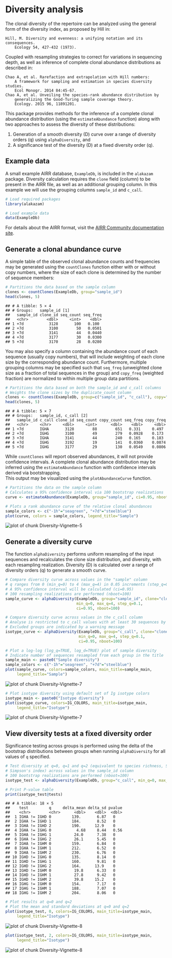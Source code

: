 # Diversity analysis

The clonal diversity of the repertoire can be analyzed using the general form
of the diversity index, as proposed by Hill in:

    Hill, M. Diversity and evenness: a unifying notation and its consequences. 
        Ecology 54, 427-432 (1973).

Coupled with resampling strategies to correct for variations in sequencing 
depth, as well as inference of complete clonal abundance distributions as 
described in:

    Chao A, et al. Rarefaction and extrapolation with Hill numbers: 
        A framework for sampling and estimation in species diversity studies. 
        Ecol Monogr. 2014 84:45-67.
    Chao A, et al. Unveiling the species-rank abundance distribution by 
        generalizing the Good-Turing sample coverage theory. 
        Ecology. 2015 96, 11891201.

This package provides methods for the inference of a complete clonal 
abundance distribution (using the `estimateAbundance` function) along with 
two approaches to assess the diversity of these distributions: 

1. Generation of a smooth diversity (D) curve over a range of diversity orders (q) 
using `alphaDiversity`, and
2. A significance test of the diversity (D) at a fixed diversity order (q).


## Example data

A small example AIRR database, `ExampleDb`, is included in the `alakazam` package. 
Diversity calculation requires the `clone` field (column) to be present in the 
AIRR file, as well as an additional grouping column. In this example we 
will use the grouping columns `sample_id` and `c_call`.


``` r
# Load required packages
library(alakazam)

# Load example data
data(ExampleDb)
```

For details about the AIRR format, visit the [AIRR Community documentation site](https://docs.airr-community.org/en/stable/datarep/rearrangements.html).

## Generate a clonal abundance curve

A simple table of the observed clonal abundance counts and frequencies may be
generated using the `countClones` function either with or without copy numbers, where
the size of each clone is determined by the number of sequence members:


``` r
# Partitions the data based on the sample column
clones <- countClones(ExampleDb, group="sample_id")
head(clones, 5)
```

```
## # A tibble: 5 × 4
## # Groups:   sample_id [1]
##   sample_id clone_id seq_count seq_freq
##   <chr>        <dbl>     <int>    <dbl>
## 1 +7d           3128       100   0.100 
## 2 +7d           3100        50   0.0501
## 3 +7d           3141        44   0.0440
## 4 +7d           3177        30   0.0300
## 5 +7d           3170        28   0.0280
```

You may also specify a column containing the abundance count of each sequence 
(usually copy numbers), that will include weighting of each clone size by the 
corresponding abundance count. Furthermore, multiple grouping columns may be
specified such that `seq_freq` (unweighted clone size as a fraction
of total sequences in the group) and `copy_freq` (weighted fraction) are 
normalized to within multiple group data partitions.


``` r
# Partitions the data based on both the sample_id and c_call columns
# Weights the clone sizes by the duplicate_count column
clones <- countClones(ExampleDb, group=c("sample_id", "c_call"), copy="duplicate_count", clone="clone_id")
head(clones, 5)
```

```
## # A tibble: 5 × 7
## # Groups:   sample_id, c_call [2]
##   sample_id c_call clone_id seq_count copy_count seq_freq copy_freq
##   <chr>     <chr>     <dbl>     <int>      <dbl>    <dbl>     <dbl>
## 1 +7d       IGHA       3128        88        651   0.331     0.497 
## 2 +7d       IGHG       3100        49        279   0.0928    0.173 
## 3 +7d       IGHA       3141        44        240   0.165     0.183 
## 4 +7d       IGHG       3192        19        141   0.0360    0.0874
## 5 +7d       IGHG       3177        29        130   0.0549    0.0806
```

While `countClones` will report observed abundances, it will not provide confidence 
intervals. A complete clonal abundance distribution may be inferred using the 
`estimateAbundance` function with confidence intervals derived via bootstrapping.  
This output may be visualized using the `plotAbundanceCurve` function.


``` r
# Partitions the data on the sample column
# Calculates a 95% confidence interval via 100 bootstrap realizations
curve <- estimateAbundance(ExampleDb, group="sample_id", ci=0.95, nboot=100, clone="clone_id")
```


``` r
# Plots a rank abundance curve of the relative clonal abundances
sample_colors <- c("-1h"="seagreen", "+7d"="steelblue")
plot(curve, colors = sample_colors, legend_title="Sample")
```

![plot of chunk Diversity-Vignette-5](figure/Diversity-Vignette-5-1.png)

## Generate a diversity curve

The function `alphaDiversity` performs uniform resampling of the input 
sequences and recalculates the clone size distribution, and diversity, with each 
resampling realization. Diversity (D) is calculated over a range of diversity 
orders (q) to generate a smooth curve.


``` r
# Compare diversity curve across values in the "sample" column
# q ranges from 0 (min_q=0) to 4 (max_q=4) in 0.05 increments (step_q=0.05)
# A 95% confidence interval will be calculated (ci=0.95)
# 100 resampling realizations are performed (nboot=100)
sample_curve <- alphaDiversity(ExampleDb, group="sample_id", clone="clone_id",
                               min_q=0, max_q=4, step_q=0.1,
                               ci=0.95, nboot=100)

# Compare diversity curve across values in the c_call column
# Analyse is restricted to c_call values with at least 30 sequences by min_n=30
# Excluded groups are indicated by a warning message
isotype_curve <- alphaDiversity(ExampleDb, group="c_call", clone="clone_id",
                                min_q=0, max_q=4, step_q=0.1,
                                ci=0.95, nboot=100)
```


``` r
# Plot a log-log (log_q=TRUE, log_d=TRUE) plot of sample diversity
# Indicate number of sequences resampled from each group in the title
sample_main <- paste0("Sample diversity")
sample_colors <- c("-1h"="seagreen", "+7d"="steelblue")
plot(sample_curve, colors=sample_colors, main_title=sample_main, 
     legend_title="Sample")
```

![plot of chunk Diversity-Vignette-7](figure/Diversity-Vignette-7-1.png)

``` r
# Plot isotype diversity using default set of Ig isotype colors
isotype_main <- paste0("Isotype diversity")
plot(isotype_curve, colors=IG_COLORS, main_title=isotype_main, 
     legend_title="Isotype")
```

![plot of chunk Diversity-Vignette-7](figure/Diversity-Vignette-7-2.png)


## View diversity tests at a fixed diversity order

Significance testing across groups is performed using the delta of the bootstrap
distributions between groups when running `alphaDiversity` for all values of `q` 
specified.


``` r
# Test diversity at q=0, q=1 and q=2 (equivalent to species richness, Shannon entropy, 
# Simpson's index) across values in the sample_id column
# 100 bootstrap realizations are performed (nboot=100)
isotype_test <- alphaDiversity(ExampleDb, group="c_call", min_q=0, max_q=2, step_q=1, nboot=100, clone="clone_id")

# Print P-value table
print(isotype_test@tests)
```

```
## # A tibble: 18 × 5
##    test         q     delta_mean delta_sd pvalue
##    <chr>        <chr>      <dbl>    <dbl>  <dbl>
##  1 IGHA != IGHD 0         139.       6.87   0   
##  2 IGHA != IGHD 1         184.       8.52   0   
##  3 IGHA != IGHD 2         190.      12.9    0   
##  4 IGHA != IGHG 0           4.68     8.44   0.56
##  5 IGHA != IGHG 1          24.0      7.38   0   
##  6 IGHA != IGHG 2          26.1      5.45   0   
##  7 IGHA != IGHM 0         159.       6.84   0   
##  8 IGHA != IGHM 1         212.       6.52   0   
##  9 IGHA != IGHM 2         230.       6.76   0   
## 10 IGHD != IGHG 0         135.       8.14   0   
## 11 IGHD != IGHG 1         160.       9.81   0   
## 12 IGHD != IGHG 2         164.      13.9    0   
## 13 IGHD != IGHM 0          19.8      6.33   0   
## 14 IGHD != IGHM 1          27.8      9.42   0   
## 15 IGHD != IGHM 2          39.8     15.2    0   
## 16 IGHG != IGHM 0         154.       7.17   0   
## 17 IGHG != IGHM 1         188.       7.07   0   
## 18 IGHG != IGHM 2         204.       8.06   0
```

``` r
# Plot results at q=0 and q=2
# Plot the mean and standard deviations at q=0 and q=2
plot(isotype_test, 0, colors=IG_COLORS, main_title=isotype_main, 
     legend_title="Isotype")
```

![plot of chunk Diversity-Vignette-8](figure/Diversity-Vignette-8-1.png)

``` r
plot(isotype_test, 2, colors=IG_COLORS, main_title=isotype_main, 
     legend_title="Isotype")
```

![plot of chunk Diversity-Vignette-8](figure/Diversity-Vignette-8-2.png)

